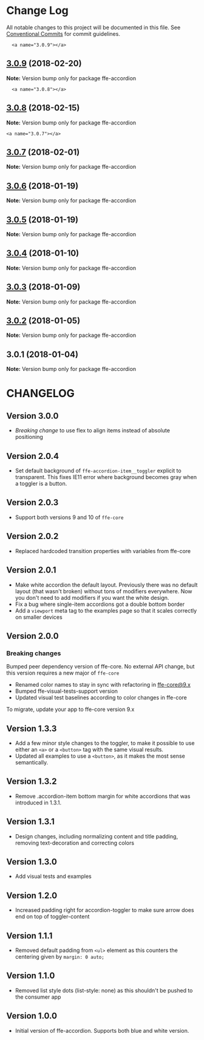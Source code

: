 # Change Log

All notable changes to this project will be documented in this file.
See [Conventional Commits](https://conventionalcommits.org) for commit guidelines.

      <a name="3.0.9"></a>
## [3.0.9](***REMOVED***) (2018-02-20)




**Note:** Version bump only for package ffe-accordion

      <a name="3.0.8"></a>
## [3.0.8](***REMOVED***) (2018-02-15)




**Note:** Version bump only for package ffe-accordion

    <a name="3.0.7"></a>
## [3.0.7](***REMOVED***) (2018-02-01)




**Note:** Version bump only for package ffe-accordion

  <a name="3.0.6"></a>
## [3.0.6](***REMOVED***) (2018-01-19)




**Note:** Version bump only for package ffe-accordion

<a name="3.0.5"></a>
## [3.0.5](***REMOVED***) (2018-01-19)




**Note:** Version bump only for package ffe-accordion

<a name="3.0.4"></a>

## [3.0.4](***REMOVED***) (2018-01-10)

**Note:** Version bump only for package ffe-accordion

<a name="3.0.3"></a>

## [3.0.3](***REMOVED***) (2018-01-09)

**Note:** Version bump only for package ffe-accordion

<a name="3.0.2"></a>

## [3.0.2](***REMOVED***) (2018-01-05)

**Note:** Version bump only for package ffe-accordion

<a name="3.0.1"></a>

## 3.0.1 (2018-01-04)

**Note:** Version bump only for package ffe-accordion

# CHANGELOG

## Version 3.0.0

* _Breaking change_ to use flex to align items instead of absolute positioning

## Version 2.0.4

* Set default background of `ffe-accordion-item__toggler` explicit to transparent.
This fixes IE11 error where background becomes gray when a toggler is a button.

## Version 2.0.3

* Support both versions 9 and 10 of `ffe-core`

## Version 2.0.2

* Replaced hardcoded transition properties with variables from ffe-core

## Version 2.0.1

* Make white accordion the default layout. Previously there was no default layout (that wasn't broken) without
tons of modifiers everywhere. Now you don't need to add modifiers if you want the white design.
* Fix a bug where single-item accordions got a double bottom border
* Add a `viewport` meta tag to the examples page so that it scales correctly on smaller devices

## Version 2.0.0

### Breaking changes

Bumped peer dependency version of ffe-core. No external API change, but this version requires a new major of `ffe-core`

* Renamed color names to stay in sync with refactoring in ffe-core@9.x
* Bumped ffe-visual-tests-support version
* Updated visual test baselines according to color changes in ffe-core

To migrate, update your app to ffe-core version 9.x

## Version 1.3.3

* Add a few minor style changes to the toggler, to make it possible to use either an `<a>` or a `<button>` tag with the same visual results.
* Updated all examples to use a `<button>`, as it makes the most sense semantically.

## Version 1.3.2

* Remove .accordion-item bottom margin for white accordions that was introduced in 1.3.1.

## Version 1.3.1

* Design changes, including normalizing content and title padding, removing text-decoration and correcting colors

## Version 1.3.0

* Add visual tests and examples

## Version 1.2.0

* Increased padding right for accordion-toggler to make sure arrow does end on top of toggler-content

## Version 1.1.1

* Removed default padding from `<ul>` element as this counters the centering given by `margin: 0 auto;`

## Version 1.1.0

* Removed list style dots (list-style: none) as this shouldn't be pushed to the consumer app

## Version 1.0.0

* Initial version of ffe-accordion. Supports both blue and white version.
